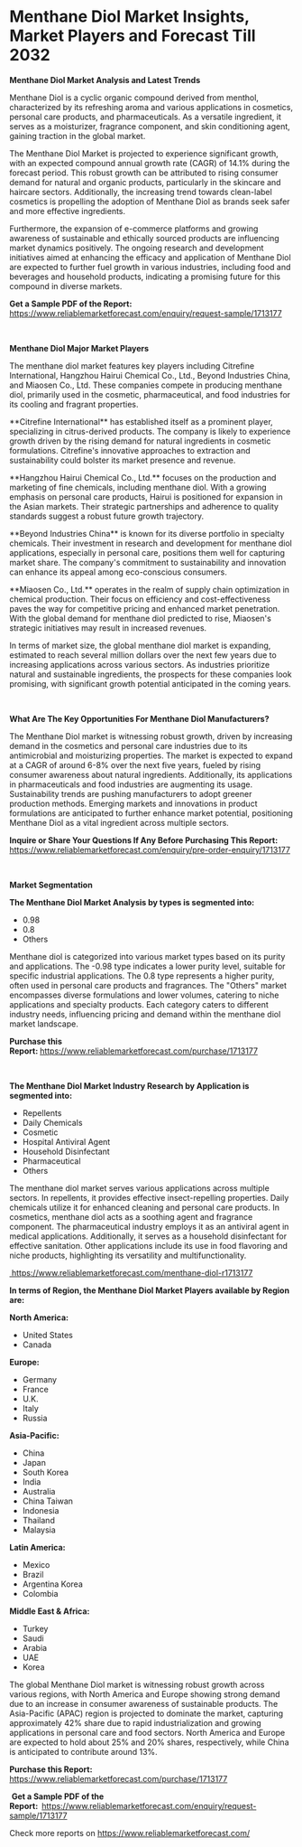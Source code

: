 <p><h1>Menthane Diol Market Insights, Market Players and Forecast Till 2032</h1></p><p><strong>Menthane Diol Market Analysis and Latest Trends</strong></p>
<p><p>Menthane Diol is a cyclic organic compound derived from menthol, characterized by its refreshing aroma and various applications in cosmetics, personal care products, and pharmaceuticals. As a versatile ingredient, it serves as a moisturizer, fragrance component, and skin conditioning agent, gaining traction in the global market.</p><p>The Menthane Diol Market is projected to experience significant growth, with an expected compound annual growth rate (CAGR) of 14.1% during the forecast period. This robust growth can be attributed to rising consumer demand for natural and organic products, particularly in the skincare and haircare sectors. Additionally, the increasing trend towards clean-label cosmetics is propelling the adoption of Menthane Diol as brands seek safer and more effective ingredients.</p><p>Furthermore, the expansion of e-commerce platforms and growing awareness of sustainable and ethically sourced products are influencing market dynamics positively. The ongoing research and development initiatives aimed at enhancing the efficacy and application of Menthane Diol are expected to further fuel growth in various industries, including food and beverages and household products, indicating a promising future for this compound in diverse markets.</p></p>
<p><strong>Get a Sample PDF of the Report:&nbsp;</strong> <a href="https://www.reliablemarketforecast.com/enquiry/request-sample/1713177?utm_campaign=1874&utm_medium=2&utm_source=Github&utm_content=ia&utm_term=11012025&utm_id=menthane-diol">https://www.reliablemarketforecast.com/enquiry/request-sample/1713177</a></p>
<p>&nbsp;</p>
<p><strong>Menthane Diol Major Market Players</strong></p>
<p><p>The menthane diol market features key players including Citrefine International, Hangzhou Hairui Chemical Co., Ltd., Beyond Industries China, and Miaosen Co., Ltd. These companies compete in producing menthane diol, primarily used in the cosmetic, pharmaceutical, and food industries for its cooling and fragrant properties.</p><p>**Citrefine International** has established itself as a prominent player, specializing in citrus-derived products. The company is likely to experience growth driven by the rising demand for natural ingredients in cosmetic formulations. Citrefine's innovative approaches to extraction and sustainability could bolster its market presence and revenue.</p><p>**Hangzhou Hairui Chemical Co., Ltd.** focuses on the production and marketing of fine chemicals, including menthane diol. With a growing emphasis on personal care products, Hairui is positioned for expansion in the Asian markets. Their strategic partnerships and adherence to quality standards suggest a robust future growth trajectory.</p><p>**Beyond Industries China** is known for its diverse portfolio in specialty chemicals. Their investment in research and development for menthane diol applications, especially in personal care, positions them well for capturing market share. The company's commitment to sustainability and innovation can enhance its appeal among eco-conscious consumers.</p><p>**Miaosen Co., Ltd.** operates in the realm of supply chain optimization in chemical production. Their focus on efficiency and cost-effectiveness paves the way for competitive pricing and enhanced market penetration. With the global demand for menthane diol predicted to rise, Miaosen's strategic initiatives may result in increased revenues.</p><p>In terms of market size, the global menthane diol market is expanding, estimated to reach several million dollars over the next few years due to increasing applications across various sectors. As industries prioritize natural and sustainable ingredients, the prospects for these companies look promising, with significant growth potential anticipated in the coming years.</p></p>
<p>&nbsp;</p>
<p><strong>What Are The Key Opportunities For Menthane Diol Manufacturers?</strong></p>
<p><p>The Menthane Diol market is witnessing robust growth, driven by increasing demand in the cosmetics and personal care industries due to its antimicrobial and moisturizing properties. The market is expected to expand at a CAGR of around 6-8% over the next five years, fueled by rising consumer awareness about natural ingredients. Additionally, its applications in pharmaceuticals and food industries are augmenting its usage. Sustainability trends are pushing manufacturers to adopt greener production methods. Emerging markets and innovations in product formulations are anticipated to further enhance market potential, positioning Menthane Diol as a vital ingredient across multiple sectors.</p></p>
<p><strong>Inquire or Share Your Questions If Any Before Purchasing This Report:</strong> <a href="https://www.reliablemarketforecast.com/enquiry/pre-order-enquiry/1713177?utm_campaign=1874&utm_medium=2&utm_source=Github&utm_content=ia&utm_term=11012025&utm_id=menthane-diol">https://www.reliablemarketforecast.com/enquiry/pre-order-enquiry/1713177</a></p>
<p>&nbsp;</p>
<p><strong>Market Segmentation</strong></p>
<p><strong>The Menthane Diol Market Analysis by types is segmented into:</strong></p>
<p><ul><li>0.98</li><li>0.8</li><li>Others</li></ul></p>
<p><p>Menthane diol is categorized into various market types based on its purity and applications. The -0.98 type indicates a lower purity level, suitable for specific industrial applications. The 0.8 type represents a higher purity, often used in personal care products and fragrances. The "Others" market encompasses diverse formulations and lower volumes, catering to niche applications and specialty products. Each category caters to different industry needs, influencing pricing and demand within the menthane diol market landscape.</p></p>
<p><strong>Purchase this Report:&nbsp;</strong><a href="https://www.reliablemarketforecast.com/purchase/1713177?utm_campaign=1874&utm_medium=2&utm_source=Github&utm_content=ia&utm_term=11012025&utm_id=menthane-diol">https://www.reliablemarketforecast.com/purchase/1713177</a></p>
<p>&nbsp;</p>
<p><strong>The Menthane Diol Market Industry Research by Application is segmented into:</strong></p>
<p><ul><li>Repellents</li><li>Daily Chemicals</li><li>Cosmetic</li><li>Hospital Antiviral Agent</li><li>Household Disinfectant</li><li>Pharmaceutical</li><li>Others</li></ul></p>
<p><p>The menthane diol market serves various applications across multiple sectors. In repellents, it provides effective insect-repelling properties. Daily chemicals utilize it for enhanced cleaning and personal care products. In cosmetics, menthane diol acts as a soothing agent and fragrance component. The pharmaceutical industry employs it as an antiviral agent in medical applications. Additionally, it serves as a household disinfectant for effective sanitation. Other applications include its use in food flavoring and niche products, highlighting its versatility and multifunctionality.</p></p>
<p><a href="https://www.reliablemarketforecast.com/menthane-diol-r1713177?utm_campaign=1874&utm_medium=2&utm_source=Github&utm_content=ia&utm_term=11012025&utm_id=menthane-diol">&nbsp;https://www.reliablemarketforecast.com/menthane-diol-r1713177</a></p>
<p><strong>In terms of Region, the Menthane Diol Market Players available by Region are:</strong></p>
<p>
    <p> <strong> North America: </strong>
        <ul>
            <li>United States</li>
            <li>Canada</li>
        </ul>
        </p> 
    <p> <strong> Europe: </strong>
        <ul>
            <li>Germany</li>
            <li>France</li>
            <li>U.K.</li>
            <li>Italy</li>
            <li>Russia</li>
        </ul>
        </p> 
    <p> <strong> Asia-Pacific: </strong>
        <ul>
            <li>China</li>
            <li>Japan</li>
            <li>South Korea</li>
            <li>India</li>
            <li>Australia</li>
            <li>China Taiwan</li>
            <li>Indonesia</li>
            <li>Thailand</li>
            <li>Malaysia</li>
        </ul>
        </p> 
    <p> <strong> Latin America: </strong>
        <ul>
            <li>Mexico</li>
            <li>Brazil</li>
            <li>Argentina Korea</li>
            <li>Colombia</li>
        </ul>
        </p> 
    <p> <strong> Middle East & Africa: </strong>
        <ul>
            <li>Turkey</li>
            <li>Saudi</li>
            <li>Arabia</li>
            <li>UAE</li>
            <li>Korea</li>
        </ul>
    </p>
    </p>
<p><p>The global Menthane Diol market is witnessing robust growth across various regions, with North America and Europe showing strong demand due to an increase in consumer awareness of sustainable products. The Asia-Pacific (APAC) region is projected to dominate the market, capturing approximately 42% share due to rapid industrialization and growing applications in personal care and food sectors. North America and Europe are expected to hold about 25% and 20% shares, respectively, while China is anticipated to contribute around 13%.</p></p>
<p><strong>Purchase this Report: </strong><a href="https://www.reliablemarketforecast.com/purchase/1713177?utm_campaign=1874&utm_medium=2&utm_source=Github&utm_content=ia&utm_term=11012025&utm_id=menthane-diol">https://www.reliablemarketforecast.com/purchase/1713177</a></p>
<p>&nbsp;<strong>Get a Sample PDF of the Report:&nbsp;&nbsp;</strong><a href="https://www.reliablemarketforecast.com/enquiry/request-sample/1713177?utm_campaign=1874&utm_medium=2&utm_source=Github&utm_content=ia&utm_term=11012025&utm_id=menthane-diol">https://www.reliablemarketforecast.com/enquiry/request-sample/1713177</a></p>
<p><strong></strong></p>
<p>Check more reports on <a href="https://www.reliablemarketforecast.com/?utm_campaign=1874&utm_medium=2&utm_source=Github&utm_content=ia&utm_term=11012025&utm_id=menthane-diol">https://www.reliablemarketforecast.com/</a></p>
